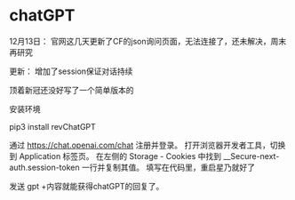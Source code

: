 # chatGPT

12月13日：
官网这几天更新了CF的json询问页面，无法连接了，还未解决，周末再研究

更新：
增加了session保证对话持续


顶着新冠还没好写了一个简单版本的

安装环境 

pip3 install revChatGPT 

通过 https://chat.openai.com/chat 注册并登录。
打开浏览器开发者工具，切换到 Application 标签页。
在左侧的 Storage - Cookies 中找到 __Secure-next-auth.session-token 一行并复制其值。
填写在代码里，重启星乃就好了

发送 gpt +内容就能获得chatGPT的回复了。
 

